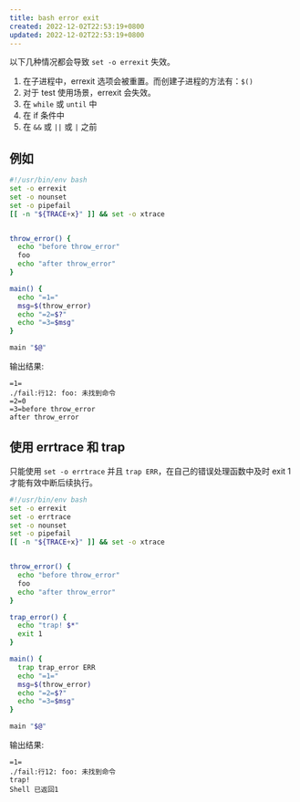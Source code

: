 ```yaml
---
title: bash error exit
created: 2022-12-02T22:53:19+0800
updated: 2022-12-02T22:53:19+0800
---
```



以下几种情况都会导致 `set -o errexit` 失效。

1. 在子进程中，errexit 选项会被重置。而创建子进程的方法有：`$()`
2. 对于 test 使用场景，errexit 会失效。
3. 在 `while` 或 `until` 中
4. 在 if 条件中
5. 在 `&&` 或 `||` 或 `|` 之前

## 例如

```sh
#!/usr/bin/env bash
set -o errexit
set -o nounset
set -o pipefail
[[ -n "${TRACE+x}" ]] && set -o xtrace


throw_error() {
  echo "before throw_error"
  foo
  echo "after throw_error"
}

main() {
  echo "=1="
  msg=$(throw_error)
  echo "=2=$?"
  echo "=3=$msg"
}

main "$@"
```

输出结果:

```
=1=
./fail:行12: foo: 未找到命令
=2=0
=3=before throw_error
after throw_error
```

## 使用 errtrace 和 trap

只能使用 `set -o errtrace` 并且 `trap ERR`，在自己的错误处理函数中及时 exit 1 才能有效中断后续执行。

```sh
#!/usr/bin/env bash
set -o errexit
set -o errtrace
set -o nounset
set -o pipefail
[[ -n "${TRACE+x}" ]] && set -o xtrace


throw_error() {
  echo "before throw_error"
  foo
  echo "after throw_error"
}

trap_error() {
  echo "trap! $*"
  exit 1
}

main() {
  trap trap_error ERR
  echo "=1="
  msg=$(throw_error)
  echo "=2=$?"
  echo "=3=$msg"
}

main "$@"
```

输出结果:

```
=1=
./fail:行12: foo: 未找到命令
trap!
Shell 已返回1
```
